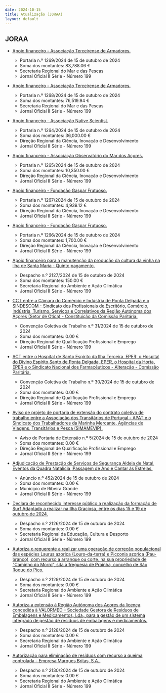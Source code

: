 ```yaml
---
date: 2024-10-15
title: Atualização (JORAA)
layout: default
---
```

## JORAA

* [Apoio financeiro - Associação Terceirense de Armadores.](https://jo.azores.gov.pt/#/ato/7c2317cf-0295-4f33-b1f4-cce470d07040)
  * Portaria n.º 1269/2024 de 15 de outubro de 2024
  * Soma dos montantes: 83,788.06 €
  * Secretaria Regional do Mar e das Pescas
  * Jornal Oficial II Série - Número 199

* [Apoio financeiro - Associação Terceirense de Armadores.](https://jo.azores.gov.pt/#/ato/03cf7c5d-43d1-4f10-bbca-f8641bb3ec83)
  * Portaria n.º 1268/2024 de 15 de outubro de 2024
  * Soma dos montantes: 76,519.94 €
  * Secretaria Regional do Mar e das Pescas
  * Jornal Oficial II Série - Número 199

* [Apoio financeiro - Associação Native Scientist.](https://jo.azores.gov.pt/#/ato/ed83fe4e-e43b-44ef-bb70-4eab6a2d596e)
  * Portaria n.º 1264/2024 de 15 de outubro de 2024
  * Soma dos montantes: 36,000.00 €
  * Direção Regional da Ciência, Inovação e Desenvolvimento
  * Jornal Oficial II Série - Número 199

* [Apoio financeiro - Associação Observatório do Mar dos Açores.](https://jo.azores.gov.pt/#/ato/9cea62c3-62e7-4fd6-b5f5-2227f394e10e)
  * Portaria n.º 1265/2024 de 15 de outubro de 2024
  * Soma dos montantes: 10,350.00 €
  * Direção Regional da Ciência, Inovação e Desenvolvimento
  * Jornal Oficial II Série - Número 199

* [Apoio financeiro - Fundação Gaspar Frutuoso.](https://jo.azores.gov.pt/#/ato/f48f7802-e1e4-44e2-91ad-5b632da863fb)
  * Portaria n.º 1267/2024 de 15 de outubro de 2024
  * Soma dos montantes: 4,939.12 €
  * Direção Regional da Ciência, Inovação e Desenvolvimento
  * Jornal Oficial II Série - Número 199

* [Apoio financeiro - Fundação Gaspar Frutuoso.](https://jo.azores.gov.pt/#/ato/ee7ada1d-da75-4e03-bcd4-a9bfd2513454)
  * Portaria n.º 1266/2024 de 15 de outubro de 2024
  * Soma dos montantes: 1,700.00 €
  * Direção Regional da Ciência, Inovação e Desenvolvimento
  * Jornal Oficial II Série - Número 199

* [Apoio financeiro para a manutenção da produção da cultura da vinha na ilha de Santa Maria - Quinto pagamento.](https://jo.azores.gov.pt/#/ato/4ec12a64-456f-4c81-b95c-bb1ca465a3b4)
  * Despacho n.º 2127/2024 de 15 de outubro de 2024
  * Soma dos montantes: 150.00 €
  * Secretaria Regional do Ambiente e Ação Climática
  * Jornal Oficial II Série - Número 199

* [CCT entre a Câmara do Comércio e Indústria de Ponta Delgada e o SINDESCOM - Sindicato dos Profissionais de Escritório, Comércio, Indústria, Turismo, Serviços e Correlativos da Região Autónoma dos Açores (Setor de Ótica) - Constituição da Comissão Paritária.](https://jo.azores.gov.pt/#/ato/8861d606-afc2-4bf7-9ff1-bc79e602093b)
  * Convenção Coletiva de Trabalho n.º 31/2024 de 15 de outubro de 2024
  * Soma dos montantes: 0.00 €
  * Direção Regional de Qualificação Profissional e Emprego
  * Jornal Oficial II Série - Número 199

* [ACT entre o Hospital de Santo Espírito da Ilha Terceira, EPER, o Hospital do Divino Espírito Santo de Ponta Delgada, EPER, o Hospital da Horta, EPER e o Sindicato Nacional dos Farmacêuticos - Alteração - Comissão Paritária.](https://jo.azores.gov.pt/#/ato/7a04b54c-622e-4521-90a8-1cd85a187e36)
  * Convenção Coletiva de Trabalho n.º 30/2024 de 15 de outubro de 2024
  * Soma dos montantes: 0.00 €
  * Direção Regional de Qualificação Profissional e Emprego
  * Jornal Oficial II Série - Número 199

* [Aviso de projeto de portaria de extensão do contrato coletivo de trabalho entre a Associação dos Transitários de Portugal - APAT e o Sindicato dos Trabalhadores da Marinha Mercante, Agências de Viagens, Transitários e Pesca (SIMAMEVIP).](https://jo.azores.gov.pt/#/ato/8173d1f6-aedd-448e-9eea-9f0be0eecd0f)
  * Aviso de Portaria de Extensão n.º 5/2024 de 15 de outubro de 2024
  * Soma dos montantes: 0.00 €
  * Direção Regional de Qualificação Profissional e Emprego
  * Jornal Oficial II Série - Número 199

* [Adjudicação de Prestação de Serviços de Segurança Aldeia de Natal, Eventos da Quadra Natalícia, Passagem de Ano e Cantar às Estrelas.](https://jo.azores.gov.pt/#/ato/7394296d-a351-42c3-a0c4-d3182130a405)
  * Anúncio n.º 452/2024 de 15 de outubro de 2024
  * Soma dos montantes: 0.00 €
  * Município de Ribeira Grande
  * Jornal Oficial II Série - Número 199

* [Declara de reconhecido interesse público a realização da formação de Surf Adaptado a realizar na Ilha Graciosa, entre os dias 15 e 19 de outubro de 2024.](https://jo.azores.gov.pt/#/ato/b0d044c2-ba5b-4418-9703-d84e7d4b177e)
  * Despacho n.º 2126/2024 de 15 de outubro de 2024
  * Soma dos montantes: 0.00 €
  * Secretaria Regional da Educação, Cultura e Desporto
  * Jornal Oficial II Série - Número 199

* [Autoriza o requerente a realizar uma operação de correção populacional das espécies Laurus azorica (Louro-da-terra) e Picconia azorica (Pau-branco), com recurso a arranque ou corte, na sua propriedade de “Caminho do Morro”, sita à freguesia de Prainha, concelho de São Roque do Pico.](https://jo.azores.gov.pt/#/ato/c78d12a1-0411-42fd-ae87-c2f224490c28)
  * Despacho n.º 2129/2024 de 15 de outubro de 2024
  * Soma dos montantes: 0.00 €
  * Secretaria Regional do Ambiente e Ação Climática
  * Jornal Oficial II Série - Número 199

* [Autoriza a extensão à Região Autónoma dos Açores da licença concedida à VALORMED – Sociedade Gestora de Resíduos de Embalagens e Medicamentos, Lda., para a gestão de um sistema integrado de gestão de resíduos de embalagens e medicamentos.](https://jo.azores.gov.pt/#/ato/4f33a589-7389-43e9-a75b-1ec28414833e)
  * Despacho n.º 2128/2024 de 15 de outubro de 2024
  * Soma dos montantes: 0.00 €
  * Secretaria Regional do Ambiente e Ação Climática
  * Jornal Oficial II Série - Número 199

* [Autorização para eliminação de resíduos com recurso a queima controlada - Empresa Marques Britas, S.A..](https://jo.azores.gov.pt/#/ato/e04cdee2-893a-480d-a388-e0fa1c0bcd15)
  * Despacho n.º 2130/2024 de 15 de outubro de 2024
  * Soma dos montantes: 0.00 €
  * Secretaria Regional do Ambiente e Ação Climática
  * Jornal Oficial II Série - Número 199
